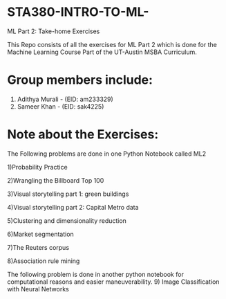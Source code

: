 # STA380-INTRO-TO-ML-
ML Part 2: Take-home Exercises

This Repo consists of all the exercises for ML Part 2 which is done for the Machine Learning Course Part of the UT-Austin MSBA Curriculum.

# Group members include:
1) Adithya Murali - (EID: am233329)
2) Sameer Khan - (EID: sak4225)

# Note about the Exercises:
The Following problems are done in one Python Notebook called ML2 

1)Probability Practice

2)Wrangling the Billboard Top 100

3)Visual storytelling part 1: green buildings

4)Visual storytelling part 2: Capital Metro data

5)Clustering and dimensionality reduction

6)Market segmentation

7)The Reuters corpus

8)Association rule mining

The following problem is done in another python notebook for computational reasons and easier maneuverability.
9) Image Classification with Neural Networks 
